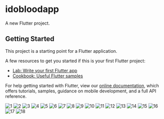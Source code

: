 # idobloodapp

A new Flutter project.

## Getting Started

This project is a starting point for a Flutter application.

A few resources to get you started if this is your first Flutter project:

- [Lab: Write your first Flutter app](https://flutter.dev/docs/get-started/codelab)
- [Cookbook: Useful Flutter samples](https://flutter.dev/docs/cookbook)

For help getting started with Flutter, view our
[online documentation](https://flutter.dev/docs), which offers tutorials,
samples, guidance on mobile development, and a full API reference.


![1](https://user-images.githubusercontent.com/45348941/85135266-6f344800-b270-11ea-9d38-5073b1ef07ff.png)
![2](https://user-images.githubusercontent.com/45348941/85135272-7196a200-b270-11ea-8d39-5717ee76517a.png)
![3](https://user-images.githubusercontent.com/45348941/85135276-72c7cf00-b270-11ea-9dc6-bcc8573de22d.png)
![4](https://user-images.githubusercontent.com/45348941/85135281-73f8fc00-b270-11ea-8a0e-c3dd7e2ac51a.png)
![5](https://user-images.githubusercontent.com/45348941/85135283-752a2900-b270-11ea-8a34-77c7a51a743f.png)
![6](https://user-images.githubusercontent.com/45348941/85135287-75c2bf80-b270-11ea-93b3-60c7251e3ffb.png)
![7](https://user-images.githubusercontent.com/45348941/85135289-765b5600-b270-11ea-85ee-b9c0c187a100.png)
![8](https://user-images.githubusercontent.com/45348941/85135292-778c8300-b270-11ea-86be-32df75a90a10.png)
![9](https://user-images.githubusercontent.com/45348941/85135295-78251980-b270-11ea-9990-f69ad52c6865.png)
![10](https://user-images.githubusercontent.com/45348941/85135297-78bdb000-b270-11ea-9a59-8fc774e9dbd0.png)
![11](https://user-images.githubusercontent.com/45348941/85135299-79564680-b270-11ea-963a-a191f4162136.png)
![12](https://user-images.githubusercontent.com/45348941/85135303-7a877380-b270-11ea-8fcc-d6145de2bede.png)
![13](https://user-images.githubusercontent.com/45348941/85135305-7bb8a080-b270-11ea-82a3-d73853cb5717.png)
![14](https://user-images.githubusercontent.com/45348941/85135309-7c513700-b270-11ea-8235-8f04a429cb9d.png)
![15](https://user-images.githubusercontent.com/45348941/85135314-7ce9cd80-b270-11ea-86af-a984de2ef56f.png)
![16](https://user-images.githubusercontent.com/45348941/85135317-7e1afa80-b270-11ea-942a-9fa77f4a1dfc.png)
![17](https://user-images.githubusercontent.com/45348941/85135322-7eb39100-b270-11ea-9f5e-18170e5804fc.png)
![18](https://user-images.githubusercontent.com/45348941/85135326-7f4c2780-b270-11ea-9232-486472009822.png)
